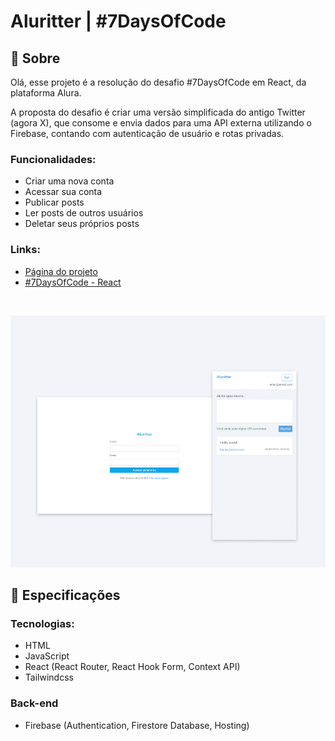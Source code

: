 # Aluritter | #7DaysOfCode

## 📄 Sobre
<p>Olá, esse projeto é a resolução do desafio #7DaysOfCode em React, da plataforma Alura.</p>
<p>A proposta do desafio é criar uma versão simplificada do antigo Twitter (agora X), que consome e envia dados para uma API externa utilizando o Firebase, contando com autenticação de usuário e rotas privadas.</p>

### Funcionalidades:
- Criar uma nova conta
- Acessar sua conta
- Publicar posts
- Ler posts de outros usuários
- Deletar seus próprios posts

### Links:
- <a href="https://aluritter-a34b9.web.app/" target="_blank">Página do projeto</a>
- <a href="https://7daysofcode.io/matricula/react-twitter" target="_blank">#7DaysOfCode - React</a>

</br>

![Design do projeto](https://raw.githubusercontent.com/biancassantos/7-days-of-code-react/refs/heads/main/public/aluritter-preview.png)

## 🔎 Especificações
### Tecnologias:
- HTML
- JavaScript
- React (React Router, React Hook Form, Context API)
- Tailwindcss

### Back-end
- Firebase (Authentication, Firestore Database, Hosting)

</br>
